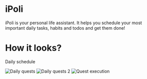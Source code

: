 # iPoli

iPoli is your personal life assistant. It helps you schedule your most important daily tasks, habits and todos and get them done!

# How it looks?

Daily schedule

![Daily quests](https://raw.githubusercontent.com/iPoli/iPoli-android/master/public/screenshots/daily_schedule_1.png)
![Daily quests 2](https://raw.githubusercontent.com/iPoli/iPoli-android/master/public/screenshots/daily_schedule_2.png)
![Quest execution](https://raw.githubusercontent.com/iPoli/iPoli-android/master/public/screenshots/quest_details.png)
